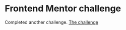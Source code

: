 # Frontend Mentor challenge

Completed another challenge. [The challenge](https://www.frontendmentor.io/challenges/expenses-chart-component-e7yJBUdjwt)
